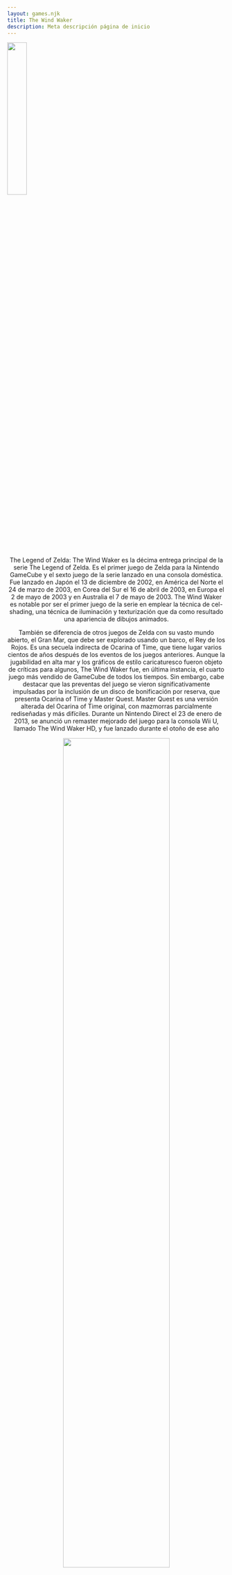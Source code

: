 ```yaml
---
layout: games.njk
title: The Wind Waker 
description: Meta descripción página de inicio
---
```

</p>
<img width="30%" src="/img/WW.png">
</p>

<center>
  <section class="row container-lg">
    <article class ="col-12">
    <p class="text-center">The Legend of Zelda: The Wind Waker es la décima entrega principal de la serie The Legend of Zelda. Es el primer juego de Zelda para la Nintendo GameCube y el sexto juego de la serie lanzado en una consola doméstica. Fue lanzado en Japón el 13 de diciembre de 2002, en América del Norte el 24 de marzo de 2003, en Corea del Sur el 16 de abril de 2003, en Europa el 2 de mayo de 2003 y en Australia el 7 de mayo de 2003. The Wind Waker es notable por ser el primer juego de la serie en emplear la técnica de cel-shading, una técnica de iluminación y texturización que da como resultado una apariencia de dibujos animados.</p>
    </article>
    <article class="col-12 col-md-6">
      <p class=text-end>También se diferencia de otros juegos de Zelda con su vasto mundo abierto, el Gran Mar, que debe ser explorado usando un barco, el Rey de los Rojos. Es una secuela indirecta de Ocarina of Time, que tiene lugar varios cientos de años después de los eventos de los juegos anteriores. Aunque la jugabilidad en alta mar y los gráficos de estilo caricaturesco fueron objeto de críticas para algunos, The Wind Waker fue, en última instancia, el cuarto juego más vendido de GameCube de todos los tiempos. Sin embargo, cabe destacar que las preventas del juego se vieron significativamente impulsadas por la inclusión de un disco de bonificación por reserva, que presenta Ocarina of Time y Master Quest. Master Quest es una versión alterada del Ocarina of Time original, con mazmorras parcialmente rediseñadas y más difíciles. Durante un Nintendo Direct el 23 de enero de 2013, se anunció un remaster mejorado del juego para la consola Wii U, llamado The Wind Waker HD, y fue lanzado durante el otoño de ese año</p>
    </article>
    <article class="col-12 col-md-6">
      <center><img width="70%" src="/img/WW_Link.webp" alt=""></center>
    </article>
    <article class="col-12">
      <h2>Historia</h2>
    </article>
    <article class="col-12">
      <p class="text-center">Ambientado cientos de años después de los eventos de Ocarina of Time, The Wind Waker encuentra al héroe Link en un mar disperso con 49 islas, lo que requiere navegación frecuente y combates navales. Link vive con su abuela y su hermana menor Aryll en la Isla Initia, una de las pocas islas habitadas en el Gran Mar. La gente del Gran Mar pasa una leyenda de un reino próspero con un poder dorado oculto. Un hombre malvado encontró y robó este poder, usándolo para esparcir la oscuridad hasta que un joven vestido de verde selló el mal con la Espada Maestra del Mal. El niño se convirtió en conocido como el Héroe del Tiempo y pasó a la leyenda. Es claro que esta leyenda es la historia de Ocarina of Time, donde el Héroe del Tiempo, Link, luchó contra Ganondorf. Cuando los niños en la Isla Initia alcanzan la edad adulta, se visten de verde para rendir homenaje al Héroe del Tiempo. A medida que Link lleva a Tetra de regreso a su barco, el ave se lanza y secuestra a Aryll, confundiéndola con Tetra. Un cartero Rito llamado Quill informa a Link y a Tetra sobre historias de un pájaro grande que secuestraba a chicas jóvenes con orejas largas y las llevaba al maldito Fuerte de los Olvidados. Carga a Tetra con ayudar a Link a rescatar a su hermana del Fuerte. Tetra acepta a regañadientes y, con su ayuda, Link logra infiltrarse en el Fuerte y llegar a la celda donde mantienen a su hermana. Sin embargo, el ave grande lo descubre y, por orden de una figura siniestra, lo arroja al mar.</p>
    </article>
    <article class="col-12 col-md-6">
      </p>
      <center><img width="70%" src="/img/sis.webp" alt=""></center>
    </article>
    <article class="col-12 col-md-6">
      <p class="text-start">Link es rescatado por un bote parlante, que se presenta como el Rey de los Rojos. El Rey le cuenta la historia detrás de la figura sombría en el Fuerte de los Olvidados, revelando que es Ganondorf. De alguna manera, el sello de los dioses había fallado. El Rey le explica a Link que la clave para derrotar a Ganondorf está encerrada en un gran poder, la Espada Maestra, que solo se puede empuñar después de superar muchas pruebas. Para acceder a este poder, Link debe reunir las tres Perlas de la Diosa. Primero, Link y el Rey de los Rojos se aventuran a la Isla Dragon Roost, hogar de la tribu Rito, en busca de la Perla de Din. Antes de que Link despegue, el Rey le da a Link un antiguo bastón de director llamado la Batuta del Viento, que puede usar para controlar el viento y navegar más fácilmente por el Gran Mar. Link se encuentra con Quill nuevamente y descubre que los Rito tienen problemas con el Espíritu del Cielo, Valoo, en la cima de la montaña de la isla. Los Rito jóvenes obtienen escamas de Valoo que les permiten crecer sus alas, pero el Dragón ha perdido de alguna manera el control de sí mismo. También aprende que la Perla de Din está en posesión de un joven Rito llamado Príncipe Komali, quien teme ganar una escama de Valoo. Sin embargo, Komali se niega a darle la Perla a Link, ya que es un regalo de su difunta abuela. Con la ayuda de un Rito amigable llamado Medli, Link asciende a la montaña y descubre que una gran bestia llamada Gohma es responsable de la ira de Valoo. Link derrota a Gohma y devuelve a Valoo a sus sentidos. El Príncipe Komali le da la Perla de Din a Link e se inspira para ganar una escama de Valoo.</p>
    </article>
    <article class="col-12">
      <p>Link se embarca hacia Forest Haven, hogar de los Koroks y del Gran Deku Tree, para encontrar la Perla de Farore. El Gran Deku Tree reúne a sus amigos Korok para llevar a cabo una ceremonia para darle a Link la Perla de Farore, pero un Korok llamado Linder vuela y informa al Gran Deku Tree que su amigo Makar ha caído en el Bosque Prohibido, una isla cubierta de vides infestada de monstruos. El Gran Deku Tree solicita inmediatamente a Link que salve a Makar de la isla siniestra, y Link acepta hacerlo. Encuentra a Makar en las profundidades de la mazmorra y lo salva de Kalle Demos, ganándose la Perla de Farore del Gran Deku Tree.</p>
    </article>
    <article class="col-12">
      <p>Link y el Rey de los Rojos zarpan hacia Greatfish Isle para obtener la Perla de Nayru del Espíritu del Agua Jabun. Sin embargo, encuentran la isla devastada y Jabun no está a la vista. Quill llega e informa a Link que Jabun huyó a una cueva detrás de la Isla Initia para esconderse de Ganondorf. Sin embargo, le dice a Link que la cueva está bloqueada por una Puerta de Piedra Gigante que no se puede penetrar y que Tetra y su Tripulación Pirata intentaron atravesarla sin éxito. Quill le dice a Link que busque a los Piratas en la Isla Windfall si quiere ver a Jabun. Link navega hasta allí y descubre que los Piratas han atado a Bomb-Master Cannon y están robando sus Bombas. Después de escuchar a Gonzo decirle a Mako la contraseña para entrar en el Barco de Tetra, Link procede al barco y usa la contraseña para entrar. Toma las Bombas que los Piratas han robado para él y regresa a la Isla Initia para entrar en la cueva de Jabun con ellas. Aunque duda de Link, Jabun accede a entregarle la Perla de Nayru. Link procede a colocar las Perlas de la Diosa en sus estatuas respectivas en las Islas del Triángulo, lo que hace que la Torre de los Dioses se eleve desde las profundidades del Gran Mar.</p>
    </article>
    <article class="col-12">
      <p> Link escala la Torre de los Dioses y derrota a su guardián, Gohdan, quien abre un portal al techo de la Torre. Link encuentra una campana gigante en el techo y la toca, revelando un portal dorado en las olas frente a la Torre. Link y el Rey ingresan y viajan bajo las olas para encontrar un Castillo suspendido en el tiempo. Link explora el Castillo y encuentra la Espada Maestra, la Espada del Mal Capaz de desterrar a Ganondorf. Link saca la espada de su pedestal, lo que restaura el flujo del tiempo al Castillo. Luego, Link regresa al Fuerte de los Olvidados y derrota al Rey Helmaroc mientras Tetra y su Tripulación rescatan a Aryll. Link se enfrenta a Ganondorf, pero la Espada Maestra resulta ineficaz contra él. Ganondorf revela que aunque la Espada Maestra es la Espada del Mal, también es la clave para sellar su magia. Link rompió el sello sacando la espada de su pedestal y restaurando el flujo del tiempo al Castillo debajo del Mar. Ganondorf domina a Link y declara que el poder de la Espada Maestra se ha ido. Tetra interviene, pero Ganondorf la domina también, y su Trifuerza del Poder resuena. Se da cuenta de que Tetra es en realidad la Princesa Zelda y reconoce el collar de Tetra como un fragmento de la Trifuerza de la Sabiduría. Quill y el recién alado Príncipe Komali salvan a Link y Tetra antes de que Valoo envuelva la torre de Ganondorf en llamas. </p>
    </article>
    <article class="col-12 col-md-6">
      <p class="text-end">El Rey de los Rojos lleva a Link y Tetra de regreso al Castillo debajo del Mar y revela que están en el reino de Hyrule, que fue inundado por las diosas después de los eventos de Ocarina of Time para evitar el regreso de Ganon. El Rey de los Rojos también revela que él mismo es el rey de Hyrule, Daphnes Nohansen Hyrule. Fusiona el fragmento faltante de la Trifuerza de la Sabiduría en su posesión con el fragmento en el collar de Tetra para revelar su identidad como la Princesa Zelda, la verdadera heredera de la Familia Real de Hyrule. El Rey le ordena que se quede en Hyrule y envía a Link de regreso al mar para despertar el poder de la Espada Maestra y reunir la Trifuerza de la Valentía, dividida cuando el Héroe del Tiempo dejó Hyrule después de completar su misión. Hasta entonces, el portal a Hyrule está sellado para mantener a Zelda a salvo. Se revela que las fuerzas de Ganondorf mataron a los Sabios del Viento y la Tierra cuyas oraciones contribuyeron al poder de la Espada Maestra, dejando la espada inútil. Para restaurar el poder de la Espada Maestra, aquellos que llevan la sangre de los Sabios deben tomar su lugar en los Templos del Viento y la Tierra y rezar a los dioses. Makar y Medli despiertan como los nuevos Sabios del Viento y la Tierra, respectivamente. Con su poder y sus oraciones, Link puede restaurar la Espada del Mal a su forma original. Luego, busca los fragmentos dispersos de la Trifuerza de la Valentía y devuelve la pieza completa a la Torre de los Dioses para presentarla a los dioses. La pieza de la Trifuerza luego pasa a él, demostrando que Link es el verdadero Héroe, el Héroe del Tiempo renacido. Debido a que Link había usado el poder del Wind Waker para viajar por el Gran Mar, el Rey de los Rojos lo declara el Héroe de los Vientos. </p>
    </article>
    <article class="col-12 col-md-6">
      </p>
      <center><img width="95%" src="/img/Ganondorf.webp" alt=""></center>
    </article>
    <article class="col-12">
      <p>Cuando Link desciende bajo las olas, descubre que Ganondorf secuestró a Zelda y la llevó a su sede, la Torre de Ganon, una fortaleza imponente que ni siquiera los legendarios Caballeros de Hyrule pudieron asaltar en épocas pasadas. Link se apresura hacia la torre y la escala. Ganondorf lo está esperando en la cima en su sala del trono, sentado en una cama donde Zelda está dormida bajo un hechizo lanzado por él. Expresa su indignación por el concepto de personas viviendo en el Gran Mar sobre Hyrule con poco o nada que lograr. Luego se transforma en una gran marioneta para luchar contra Link, quien lo derrota. Después de ser derrotado por Link y volver a su forma normal, Ganondorf se lleva a Zelda dormida y le dice a Link que lo siga y se ponga frente a él. Aprovecha la oportunidad y derriba a Link, y procede a convocar las piezas de la Trifuerza desde dentro de Link y Zelda, junto con la suya para ensamblar la Trifuerza completa. Daphnes Nohansen Hyrule toca la Trifuerza primero. El Rey desea que Hyrule y Ganondorf sean enterrados bajo las olas del Gran Mar. También desea esperanza para Link y Zelda; que puedan crear un mundo mejor. La Trifuerza concede el deseo del Rey, inundando nuevamente la tierra de Hyrule antes de desaparecer. En un ataque de locura, Ganondorf ataca a Link. Después de despertar del hechizo de Ganondorf, Zelda y Link, con la Espada Maestra a pleno poder, luchan contra Ganondorf mientras Hyrule se inunda a su alrededor. Link finalmente derrota a Ganondorf con un golpe final, apuñalándolo en la cabeza y convirtiéndolo en piedra. Después de despedirse del Rey de Hyrule, Link y Zelda son llevados a la superficie del Gran Mar mientras las aguas de la inundación se desploman, enterrando a Hyrule y a su rey bajo el mar. Zelda vuelve a su antigua forma como Tetra y Link y Tetra se reúnen con Aryll, los Piratas y algunos amigos de Link.</p>
    </article>
    <article class="col-12">
      <center><img width="50%" src="/img/Arrow.png" alt=""></center>
      </p>
    </article>
    <article class="col-12">
    </p>
      <h2>Linea de Tiempo</h2>
    </article>
    <article class="col-12">
      <p class="text-center">The Wind Waker hace referencia directa a lugares y eventos de Ocarina of Time y da alguna indicación de lo que sucedió entre los dos juegos, dejando claro que ocurre después de Ocarina of Time. Algunos ejemplos de referencias de fondo incluyen el prólogo, las decoraciones dentro del Castillo de Hyrule (que aluden al Héroe del Tiempo con una escultura y a los Sabios a través de las ventanas de cristal en el sótano), el último calabozo siendo el mismo, etc. Durante la época del lanzamiento de este juego, la teoría de la línea de tiempo dividida fue confirmada por Eiji Aonuma en una entrevista de verano de 2002 con Game Pro; por lo tanto, el lugar confirmado en la línea de tiempo para The Wind Waker es después del final Adulto de Ocarina of Time, pero en una línea de tiempo separada de Majora's Mask y Twilight Princess, que siguen ambos el final Infantil. Ha habido algún debate sobre el tiempo transcurrido entre Ocarina of Time y The Wind Waker, ya que en muchas entrevistas Shigeru Miyamoto y Eiji Aonuma habían afirmado que The Wind Waker tiene lugar "cien años" después de Ocarina of Time. Más tarde se reveló que fue una traducción incorrecta y que en realidad hablaban de "cientos de años". Después de que Link derrota a Puppet Ganon, Ganon señala que Link es "el Héroe del Tiempo, renacido". The Wind Waker ha generado dos secuelas: Phantom Hourglass (con el mismo Link) y Spirit Tracks. El primer juego tiene lugar poco después de los eventos de este juego, y comienza con Link y Tetra buscando una nueva tierra, más allá de los reinos del Gran Mar; el último juego tiene lugar un siglo después de Phantom Hourglass, y tiene varios guiños de continuidad a sus dos predecesores.</p>
    </article>
  </section>
</center>